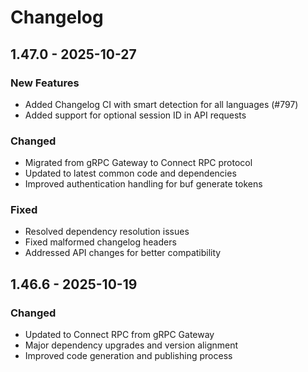 # Changelog

## 1.47.0 - 2025-10-27

### New Features
- Added Changelog CI with smart detection for all languages (#797)
- Added support for optional session ID in API requests

### Changed
- Migrated from gRPC Gateway to Connect RPC protocol
- Updated to latest common code and dependencies
- Improved authentication handling for buf generate tokens

### Fixed
- Resolved dependency resolution issues
- Fixed malformed changelog headers
- Addressed API changes for better compatibility

## 1.46.6 - 2025-10-19

### Changed
- Updated to Connect RPC from gRPC Gateway
- Major dependency upgrades and version alignment
- Improved code generation and publishing process
